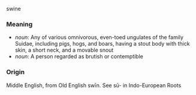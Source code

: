 swine
### Meaning
+ _noun_: Any of various omnivorous, even-toed ungulates of the family Suidae, including pigs, hogs, and boars, having a stout body with thick skin, a short neck, and a movable snout
+ _noun_: A person regarded as brutish or contemptible

### Origin

Middle English, from Old English swīn. See sū- in Indo-European Roots

